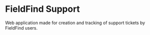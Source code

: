 # FieldFind Support

Web application made for creation and tracking of support tickets by FieldFind users.
